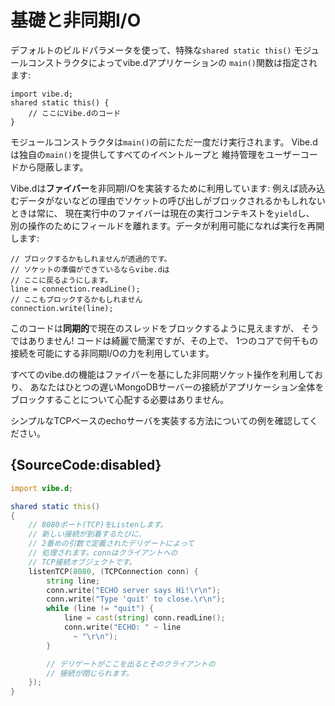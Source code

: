 # 基礎と非同期I/O

デフォルトのビルドパラメータを使って、特殊な`shared static this()`
モジュールコンストラクタによってvibe.dアプリケーションの
`main()`関数は指定されます:

    import vibe.d;
    shared static this() {
        // ここにVibe.dのコード
    }

モジュールコンストラクタは`main()`の前にただ一度だけ実行されます。
Vibe.dは独自の`main()`を提供してすべてのイベントループと
維持管理をユーザーコードから隠蔽します。

Vibe.dは**ファイバー**を非同期I/Oを実装するために利用しています:
例えば読み込むデータがないなどの理由でソケットの呼び出しがブロックされるかもしれないときは常に、
現在実行中のファイバーは現在の実行コンテキストを`yield`し、
別の操作のためにフィールドを離れます。データが利用可能になれば実行を再開します:

    // ブロックするかもしれませんが透過的です。
    // ソケットの準備ができているならvibe.dは
    // ここに戻るようにします。
    line = connection.readLine();
    // ここもブロックするかもしれません
    connection.write(line);

このコードは**同期的**で現在のスレッドをブロックするように見えますが、
そうではありません!
コードは綺麗で簡潔ですが、その上で、
1つのコアで何千もの接続を可能にする非同期I/Oの力を利用しています。

すべてのvibe.dの機能はファイバーを基にした非同期ソケット操作を利用しており、
あなたはひとつの遅いMongoDBサーバーの接続がアプリケーション全体を
ブロックすることについて心配する必要はありません。

シンプルなTCPベースのechoサーバを実装する方法についての例を確認してください。

## {SourceCode:disabled}

```d
import vibe.d;

shared static this()
{
    // 8080ポート(TCP)をListenします。
    // 新しい接続が到着するたびに、
    // 2番めの引数で定義されたデリゲートによって
    // 処理されます。connはクライアントへの
    // TCP接続オブジェクトです。
    listenTCP(8080, (TCPConnection conn) {
        string line;
        conn.write("ECHO server says Hi!\r\n");
        conn.write("Type 'quit' to close.\r\n");
        while (line != "quit") {
            line = cast(string) conn.readLine();
            conn.write("ECHO: " ~ line
              ~ "\r\n");
        }

        // デリゲートがここを出るとそのクライアントの
        // 接続が閉じられます。
    });
}
```
